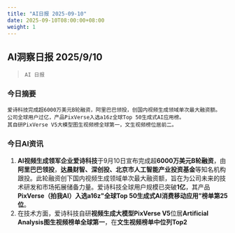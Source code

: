 ```yaml
---
title: "AI日报 2025-09-10"
date: 2025-09-10T08:00:00+08:00
weight: 1
---
```


## AI洞察日报 2025/9/10

>  `AI 日报` 



### **今日摘要**

```
爱诗科技完成超6000万美元B轮融资，阿里巴巴领投，创国内视频生成领域单次最大融资额。
公司全球用户过亿，产品PixVerse入选a16z全球Top 50生成式AI应用榜。
其自研PixVerse V5大模型图生视频榜全球第一，文生视频榜位居前二。
```



### **今日AI资讯**

1.  **AI视频生成领军企业爱诗科技**于9月10日宣布完成超**6000万美元B轮融资**，由**阿里巴巴领投**，**达晨财智、深创投、北京市人工智能产业投资基金**等知名机构跟投。此轮融资创下国内视频生成领域单次最大融资额，旨在为公司未来的技术研发和市场拓展储备力量。爱诗科技全球用户规模已突破**1亿**，其产品**PixVerse（拍我AI）**入选**a16z"全球Top 50生成式AI消费移动应用”榜单第25位**。
2.  在技术方面，爱诗科技自研**视频生成大模型PixVerse V5**位居**Artificial Analysis图生视频榜单全球第一**，在**文生视频榜单中位列Top2**